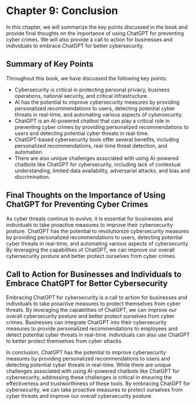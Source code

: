 Chapter 9: Conclusion
=====================

In this chapter, we will summarize the key points discussed in the book and provide final thoughts on the importance of using ChatGPT for preventing cyber crimes. We will also provide a call to action for businesses and individuals to embrace ChatGPT for better cybersecurity.

Summary of Key Points
---------------------

Throughout this book, we have discussed the following key points:

* Cybersecurity is critical in protecting personal privacy, business operations, national security, and critical infrastructure.
* AI has the potential to improve cybersecurity measures by providing personalized recommendations to users, detecting potential cyber threats in real-time, and automating various aspects of cybersecurity.
* ChatGPT is an AI-powered chatbot that can play a critical role in preventing cyber crimes by providing personalized recommendations to users and detecting potential cyber threats in real-time.
* ChatGPT-based cybersecurity tools offer several benefits, including personalized recommendations, real-time threat detection, and automation.
* There are also unique challenges associated with using AI-powered chatbots like ChatGPT for cybersecurity, including lack of contextual understanding, limited data availability, adversarial attacks, and bias and discrimination.

Final Thoughts on the Importance of Using ChatGPT for Preventing Cyber Crimes
-----------------------------------------------------------------------------

As cyber threats continue to evolve, it is essential for businesses and individuals to take proactive measures to improve their cybersecurity posture. ChatGPT has the potential to revolutionize cybersecurity measures by providing personalized recommendations to users, detecting potential cyber threats in real-time, and automating various aspects of cybersecurity. By leveraging the capabilities of ChatGPT, we can improve our overall cybersecurity posture and better protect ourselves from cyber crimes.

Call to Action for Businesses and Individuals to Embrace ChatGPT for Better Cybersecurity
-----------------------------------------------------------------------------------------

Embracing ChatGPT for cybersecurity is a call to action for businesses and individuals to take proactive measures to protect themselves from cyber threats. By leveraging the capabilities of ChatGPT, we can improve our overall cybersecurity posture and better protect ourselves from cyber crimes. Businesses can integrate ChatGPT into their cybersecurity measures to provide personalized recommendations to employees and detect potential cyber threats in real-time. Individuals can also use ChatGPT to better protect themselves from cyber attacks.

In conclusion, ChatGPT has the potential to improve cybersecurity measures by providing personalized recommendations to users and detecting potential cyber threats in real-time. While there are unique challenges associated with using AI-powered chatbots like ChatGPT for cybersecurity, addressing these challenges is critical in ensuring the effectiveness and trustworthiness of these tools. By embracing ChatGPT for cybersecurity, we can take proactive measures to protect ourselves from cyber threats and improve our overall cybersecurity posture.


